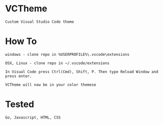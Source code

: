 # VCTheme

    Custom Visual Studio Code theme

# How To

    windows - clone repo in %USERPROFILE%\.vscode\extensions

    OSX, Linux - clone repo in ~/.vscode/extensions

    In Visual Code press Ctrl(Cmd), Shift, P. Then type Reload Window and press enter.

    VCTheme will now be in your color themese

# Tested

    Go, Javascript, HTML, CSS